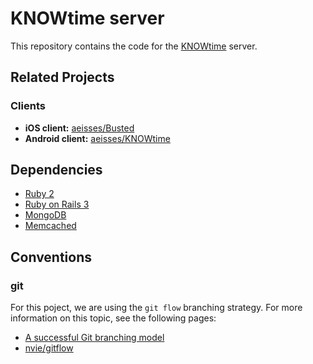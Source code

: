 # KNOWtime server

This repository contains the code for the [KNOWtime](http://knowtime.ca) server.

## Related Projects

### Clients

- **iOS client:** [aeisses/Busted](https://github.com/aeisses/Busted)
- **Android client:** [aeisses/KNOWtime](https://github.com/aeisses/KNOWtime)

## Dependencies

- [Ruby 2](http://www.ruby-lang.org/)
- [Ruby on Rails 3](http://rubyonrails.org/)
- [MongoDB](http://www.mongodb.org/)
- [Memcached](http://www.memcached.org/)

## Conventions

### git

For this poject, we are using the `git flow` branching strategy. For more information on this topic, see the following pages:

- [A successful Git branching model](http://nvie.com/posts/a-successful-git-branching-model/)
- [nvie/gitflow](https://github.com/nvie/gitflow)
